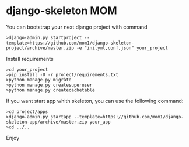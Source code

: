 # django-skeleton MOM

You can bootstrap your next django project with command

    >django-admin.py startproject --template=https://github.com/mom1/django-skeleton-project/archive/master.zip -e "ini,yml,conf,json" your_project

Install requirements

    >cd your_project
    >pip install -U -r project/requirements.txt
    >python manage.py migrate
    >python manage.py createsuperuser
    >python manage.py createcachetable

If you want start app whith skeleton, you can use the following command:

    >cd project/apps
    >django-admin.py startapp --template=https://github.com/mom1/django-skeleton-app/archive/master.zip your_app
    >cd ../..

Enjoy
